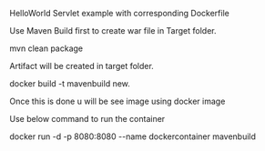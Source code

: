 HelloWorld Servlet example with corresponding Dockerfile

Use Maven Build first to create war file in Target folder.

mvn clean package

Artifact will be created in target folder.

docker build -t mavenbuild new.

Once this is done u will be see image using docker image

Use below command to run the container

docker run -d -p 8080:8080 --name dockercontainer mavenbuild
